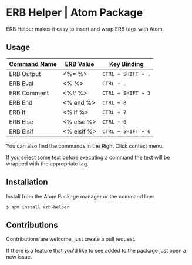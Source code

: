 # ERB Helper | Atom Package

ERB Helper makes it easy to insert and wrap ERB tags with Atom.

## Usage

| Command Name | ERB Value   | Key Binding            |
|--------------|-------------|------------------------|
| ERB Output   | <%=  %>     | ```CTRL + SHIFT + .``` |
| ERB Eval     | <%  %>      | ```CTRL + .```         |
| ERB Comment  | <%#  %>     | ```CTRL + SHIFT + 3``` |
| ERB End      | <% end %>   | ```CTRL + 8```         |
| ERB If       | <% if %>    | ```CTRL + 7```         |
| ERB Else     | <% else %>  | ```CTRL + 6```         |
| ERB Elsif    | <% elsif %> | ```CTRL + SHIFT + 6``` |

You can also find the commands in the Right Click context menu.

If you select some text before executing a command the text will be wrapped with the
appropriate tag.

## Installation

Install from the Atom Package manager or the command line:


```$ apm install erb-helper```

## Contributions

Contributions are welcome, just create a pull request.

If there is a feature that you'd like to see added to the package
just open a new issue.
